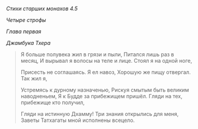 *Стихи старших монахов 4\.5*

*Четыре строфы*

*Глава первая*

*Джамбука Тхера*

> Я больше полувека жил в грязи и пыли,
> Питался лишь раз в месяц,
> И вырывал я волосы на теле и лице\.
> Стоял я на одной ноге,
>
> Присесть не соглашаясь\.
> Я ел навоз,
> Хорошую же пищу отвергал\.
> Так жил я,
>
> Устремясь к дурному назначенью,
> Рискуя смытым быть великим наводненьем,
> Я к Будде за прибежищем пришёл\.
> Гляди на тех, прибежище кто получил,
>
> Гляди на истинную Дхамму\!
> Три знания открылись для меня,
> Заветы Татхагаты мной исполнены всецело\.